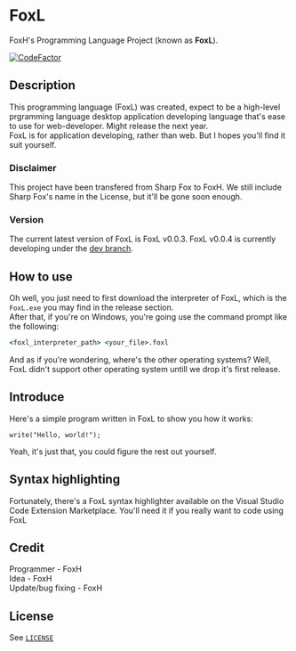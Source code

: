 # FoxL
FoxH's Programming Language Project (known as **FoxL**).   
  
[![CodeFactor](https://www.codefactor.io/repository/github/foxh2010/foxl/badge/dev)](https://www.codefactor.io/repository/github/foxh2010/foxl/overview/main)  
## Description  
This programming language (FoxL) was created, expect to be a high-level prgramming language desktop application developing language that's ease to use for web-developer. Might release the next year.  
FoxL is for application developing, rather than web. But I hopes you'll find it suit yourself.
### Disclaimer  
This project have been transfered from Sharp Fox to FoxH. We still include Sharp Fox's name in the License, but it'll be gone soon enough.  
### Version  
The current latest version of FoxL is FoxL v0.0.3. FoxL v0.0.4 is currently developing under the [dev branch](https://github.com/FoxH2010/FoxL/tree/dev).
## How to use
Oh well, you just need to first download the interpreter of FoxL, which is the `FoxL.exe` you may find in the release section.  
After that, if you're on Windows, you're going use the command prompt like the following:  
```bat
<foxl_interpreter_path> <your_file>.foxl
```
And as if you're wondering, where's the other operating systems? Well, FoxL didn't support other operating system untill we drop it's first release.
## Introduce  
Here's a simple program written in FoxL to show you how it works:  
```foxl
write("Hello, world!");
```
Yeah, it's just that, you could figure the rest out yourself.  
## Syntax highlighting
Fortunately, there's a FoxL syntax highlighter available on the Visual Studio Code Extension Marketplace. You'll need it if you really want to code using FoxL  
## Credit  
Programmer - FoxH  
Idea - FoxH  
Update/bug fixing - FoxH  
## **License**  
See [`LICENSE`](https://github.com/FoxH2010/FoxL/tree/master?tab=MIT-1-ov-file)
